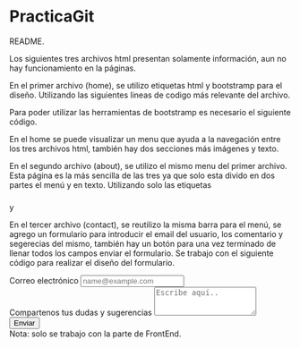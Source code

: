 # PracticaGit
README.

Los siguientes tres archivos html presentan solamente información, aun no hay funcionamiento en la páginas.

En el primer archivo (home), se utilizo etiquetas html y bootstramp para el diseño. Utilizando las siguientes lineas de codigo más relevante del archivo.

Para poder utilizar las herramientas de bootstramp es necesario el siguiente código.
<link href="https://cdn.jsdelivr.net/npm/bootstrap@5.3.0-alpha3/dist/css/bootstrap.min.css" rel="stylesheet" integrity="sha384-KK94CHFLLe+nY2dmCWGMq91rCGa5gtU4mk92HdvYe+M/
SXH301p5ILy+dN9+nJOZ" crossorigin="anonymous">
<script src="https://cdn.jsdelivr.net/npm/bootstrap@5.3.0-alpha3/dist/js/bootstrap.bundle.min.js" integrity="sha384-ENjdO4Dr2bkBIFxQpeoTz1HIcje39Wm4jDKdf19U8gI4ddQ3GYNS7NTKfAdVQSZe"
crossorigin="anonymous"></script>
En el home se puede visualizar un menu que ayuda a la navegación entre los tres archivos html, también hay dos secciones más imágenes y texto.

En el segundo archivo (about), se utilizo el mismo menu del primer archivo. Esta página es la más sencilla de las tres ya que solo esta divido en dos partes el menú 
y en texto.
Utilizando solo las etiquetas
<h3></h3> y <p></p>

En el tercer archivo (contact), se reutilizo la misma barra para el menú, se agrego un formulario para introducir el email del usuario, los comentario y segerecias del mismo,
también hay un botón para una vez terminado de llenar todos los campos enviar el formulario.
Se trabajo con el siguiente código para realizar el diseño del formulario.
<div class="mb-3">
        <label for="exampleFormControlInput1" class="form-label">Correo electrónico</label>
        <input type="email" class="form-control" id="exampleFormControlInput1" placeholder="name@example.com">
      </div>
      <div class="mb-3">
        <label for="exampleFormControlTextarea1" class="form-label">Compartenos tus dudas y sugerencias</label>
        <textarea class="form-control" id="exampleFormControlTextarea1" placeholder="Escribe aquí.." rows="3"></textarea>
      </div>
      <div class="mb-3">
        <button class="btn btn-outline-primary" type="submit">Enviar</button>
      </div>
Nota: solo se trabajo con la parte de FrontEnd.
